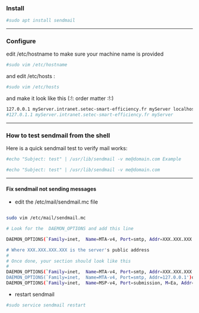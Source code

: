 

### Install

```bash
#sudo apt install sendmail
```

-----

### Configure

edit /etc/hostname to make sure your machine name is provided

```bash
#sudo vim /etc/hostname
```


and edit /etc/hosts :

```bash
#sudo vim /etc/hosts
```

and make it look like this (:!: order matter :!:)

```bash
127.0.0.1 myServer.intranet.setec-smart-efficiency.fr myServer localhost 
#127.0.1.1 myServer.intranet.setec-smart-efficiency.fr myServer
```

------

### How to test sendmail from the shell

Here is a quick sendmail test to verify mail works:

```bash
#echo "Subject: test" | /usr/lib/sendmail -v me@domain.com Example

#echo "Subject: test" | /usr/lib/sendmail -v me@domain.com
```

-----

#### Fix sendmail not sending messages

  * edit the /etc/mail/sendmail.mc file

```bash

sudo vim /etc/mail/sendmail.mc

# Look for the  DAEMON_OPTIONS and add this line

DAEMON_OPTIONS(`Family=inet,  Name=MTA-v4, Port=smtp, Addr=XXX.XXX.XXX.XXX')dnl

# Where XXX.XXX.XXX.XXX is the server's public address
#
# Once done, your section should look like this
#
DAEMON_OPTIONS(`Family=inet,  Name=MTA-v4, Port=smtp, Addr=XXX.XXX.XXX.XXX')dnl
DAEMON_OPTIONS(`Family=inet,  Name=MTA-v4, Port=smtp, Addr=127.0.0.1')dnl
DAEMON_OPTIONS(`Family=inet,  Name=MSP-v4, Port=submission, M=Ea, Addr=127.0.0.1')dnl
```

  * restart sendmail

```bash
#sudo service sendmail restart
```
